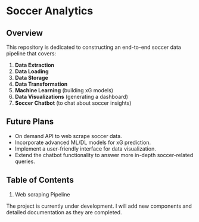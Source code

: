 # Soccer Analytics

## Overview
This repository is dedicated to constructing an end-to-end soccer data pipeline that covers:

1. **Data Extraction**  
2. **Data Loading**  
3. **Data Storage**  
4. **Data Transformation**  
5. **Machine Learning** (building xG models)  
6. **Data Visualizations** (generating a dashboard)  
7. **Soccer Chatbot** (to chat about soccer insights)

## Future Plans 
- On demand API to web scrape soccer data.
- Incorporate advanced ML/DL models for xG prediction.
- Implement a user-friendly interface for data visualization.
- Extend the chatbot functionality to answer more in-depth soccer-related queries.

## Table of Contents
1. Web scraping Pipeline



The project is currently under development. I will add new components and detailed documentation as they are completed.
